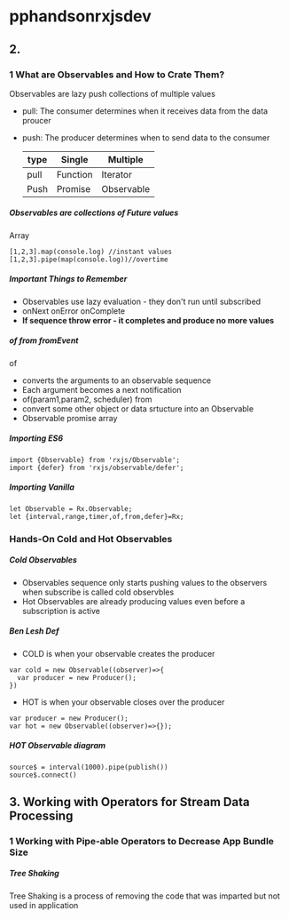# pphandsonrxjsdev
## 2.
### 1 What are Observables and How to Crate Them?
Observables are lazy push collections of multiple values
- pull: The consumer determines when it receives data from the data proucer
- push: The producer determines when to send data to the consumer

  
  type|Single|Multiple
  ---|---|---
  pull|Function|Iterator
  Push|Promise|Observable

##### Observables are collections of Future values
Array
```
[1,2,3].map(console.log) //instant values
[1,2,3].pipe(map(console.log))//overtime
```
##### Important Things to Remember
- Observables use lazy evaluation - they don't run until subscribed
- onNext onError onComplete
- __If sequence throw error - it completes and produce no more values__


##### of from fromEvent
of
- converts the arguments to an observable sequence
- Each argument becomes a next notification
- of(param1,param2, scheduler)
from
- convert some other object or data srtucture into an Observable
- Observable promise array


##### Importing ES6
```
import {Observable} from 'rxjs/Observable';
import {defer} from 'rxjs/observable/defer';
```

##### Importing Vanilla
```
let Observable = Rx.Observable;
let {interval,range,timer,of,from,defer}=Rx;
```



### Hands-On Cold and Hot Observables
##### Cold Observables
- Observables sequence only starts pushing values to the observers when
subscribe is called cold observbles
- Hot Observables are already producing values even before a subscription is active


##### Ben Lesh Def
- COLD is when your observable creates the producer
```
var cold = new Observable((observer)=>{
  var producer = new Producer();
})
```
- HOT is when your observable closes over the producer
```
var producer = new Producer();
var hot = new Observable((observer)=>{});
```


##### HOT Observable diagram
```
source$ = interval(1000).pipe(publish())
source$.connect()
```


## 3. Working with Operators for Stream Data Processing
### 1 Working with Pipe-able Operators to Decrease App Bundle Size
##### Tree Shaking
Tree Shaking is a process of removing the code that was imparted but not used in application









